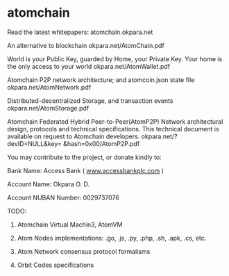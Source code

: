 # atomchain

Read the latest whitepapers:
atomchain.okpara.net

An alternative to blockchain
okpara.net/AtomChain.pdf

World is your Public Key, guarded by Home, your Private Key.
Your home is the only access to your world
okpara.net/AtomWallet.pdf

Atomchain P2P network architecture; and atomcoin.json state file
okpara.net/AtomNetwork.pdf

Distributed-decentralized Storage, and transaction events
okpara.net/AtomStorage.pdf

Atomchain Federated Hybrid Peer-to-Peer(AtomP2P) Network
architectural design, protocols and technical specifications. 
This technical document is available on request to Atomchain developers.
okpara.net/?devID=NULL&key= &hash=0x00/AtomP2P.pdf

You may contribute to the project, or donate kindly to: 

Bank Name: Access Bank ( www.accessbankplc.com )

Account Name: Okpara O. D.

Account NUBAN Number: 0029737076

TODO:

1. Atomchain Virtual Machin3, AtomVM

2. Atom Nodes implementations: .go, .js, .py, .php, .sh, .apk, .cs, etc.

3. Atom Network consensus protocol formalisms

4. Orbit Codes specifications
